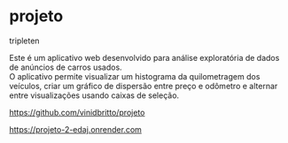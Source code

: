 # projeto
tripleten

Este é um aplicativo web desenvolvido para análise exploratória de dados de anúncios de carros usados.  
O aplicativo permite visualizar um histograma da quilometragem dos veículos, criar um gráfico de dispersão entre preço e odômetro e alternar entre visualizações usando caixas de seleção.


https://github.com/vinidbritto/projeto

https://projeto-2-edaj.onrender.com
